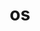---
title: "os"
layout: category
permalink: /categories/os/
author_profile: true
taxonomy: os
sidebar:
nav: "categories"
---